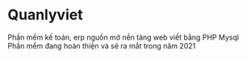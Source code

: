 # Quanlyviet
Phần mềm kế toán, erp nguồn mở nền tảng web viết bằng PHP Mysql  
Phần mềm đang hoàn thiện và sẽ ra mắt trong năm 2021
